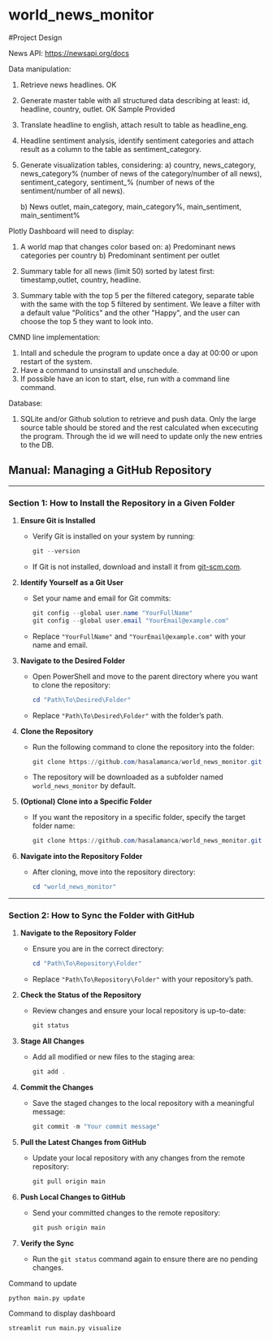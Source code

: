 # world_news_monitor

#Project Design

News API: https://newsapi.org/docs

Data manipulation:

1) Retrieve news headlines. OK 

2) Generate master table with all structured data describing at least: id, headline, country, outlet. OK Sample Provided

3) Translate headline to english, attach result to table as headline_eng.

4) Headline sentiment analysis, identify sentiment categories and attach result as a column to the table as sentiment_category.

5) Generate visualization tables, considering:
    a) country, news_category, news_category% (number of news of the category/number of all news), sentiment_category, sentiment_% (number of news of the sentiment/number of all news).

    b) News outlet, main_category, main_category%, main_sentiment, main_sentiment%

Plotly Dashboard will need to display:
1) A world map that changes color based on: 
    a) Predominant news categories per country
    b) Predominant sentiment per outlet

2) Summary table for all news (limit 50) sorted by latest first: timestamp,outlet, country, headline.

3) Summary table with the top 5 per the filtered category, separate table with the same with the top 5 filtered by sentiment. We leave a filter with a default value "Politics" and the other "Happy", and the user can choose the top 5 they want to look into.

CMND line implementation:
1) Intall and schedule the program to update once a day at 00:00 or upon restart of the system.
2) Have a command to unsinstall and unschedule.
3) If possible have an icon to start, else, run with a command line command.

Database:
1) SQLite and/or Github solution to retrieve and push data. Only the large source table should be stored and the rest calculated when excecuting the program. Through the id we will need to update only the new entries to the DB.





## Manual: Managing a GitHub Repository

---

### **Section 1: How to Install the Repository in a Given Folder**

1. **Ensure Git is Installed**
   - Verify Git is installed on your system by running:
     ```powershell
     git --version
     ```
   - If Git is not installed, download and install it from [git-scm.com](https://git-scm.com/).

2. **Identify Yourself as a Git User**
   - Set your name and email for Git commits:
     ```powershell
     git config --global user.name "YourFullName"
     git config --global user.email "YourEmail@example.com"
     ```
   - Replace `"YourFullName"` and `"YourEmail@example.com"` with your name and email.

3. **Navigate to the Desired Folder**
   - Open PowerShell and move to the parent directory where you want to clone the repository:
     ```powershell
     cd "Path\To\Desired\Folder"
     ```
   - Replace `"Path\To\Desired\Folder"` with the folder’s path.

4. **Clone the Repository**
   - Run the following command to clone the repository into the folder:
     ```powershell
     git clone https://github.com/hasalamanca/world_news_monitor.git
     ```
   - The repository will be downloaded as a subfolder named `world_news_monitor` by default.

5. **(Optional) Clone into a Specific Folder**
   - If you want the repository in a specific folder, specify the target folder name:
     ```powershell
     git clone https://github.com/hasalamanca/world_news_monitor.git "C:\Path\To\Target\Folder"
     ```

6. **Navigate into the Repository Folder**
   - After cloning, move into the repository directory:
     ```powershell
     cd "world_news_monitor"
     ```

---

### **Section 2: How to Sync the Folder with GitHub**

1. **Navigate to the Repository Folder**
   - Ensure you are in the correct directory:
     ```powershell
     cd "Path\To\Repository\Folder"
     ```
   - Replace `"Path\To\Repository\Folder"` with your repository’s path.

2. **Check the Status of the Repository**
   - Review changes and ensure your local repository is up-to-date:
     ```powershell
     git status
     ```

3. **Stage All Changes**
   - Add all modified or new files to the staging area:
     ```powershell
     git add .
     ```

4. **Commit the Changes**
   - Save the staged changes to the local repository with a meaningful message:
     ```powershell
     git commit -m "Your commit message"
     ```

5. **Pull the Latest Changes from GitHub**
   - Update your local repository with any changes from the remote repository:
     ```powershell
     git pull origin main
     ```

6. **Push Local Changes to GitHub**
   - Send your committed changes to the remote repository:
     ```powershell
     git push origin main
     ```

7. **Verify the Sync**
   - Run the `git status` command again to ensure there are no pending changes.


Command to update

```python main.py update```

Command to display dashboard

```streamlit run main.py visualize```